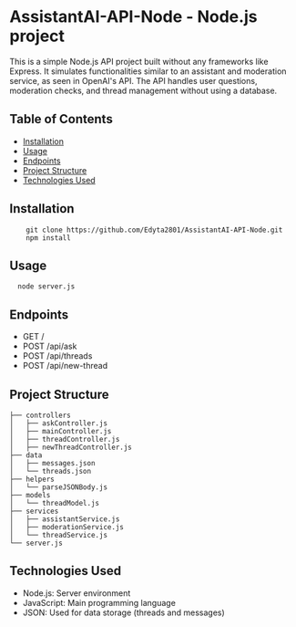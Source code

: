 # AssistantAI-API-Node - Node.js project

This is a simple Node.js API project built without any frameworks like Express. It simulates functionalities similar to an assistant and moderation service, as seen in OpenAI's API. The API handles user questions, moderation checks, and thread management without using a database.

## Table of Contents

-   [Installation](#installation)
-   [Usage](#usage)
-   [Endpoints](#endpoints)
-   [Project Structure](#project-structure)
-   [Technologies Used](#technologies-used)

## Installation

```
    git clone https://github.com/Edyta2801/AssistantAI-API-Node.git
    npm install
```

## Usage

```
  node server.js
```

## Endpoints

-   GET /
-   POST /api/ask
-   POST /api/threads
-   POST /api/new-thread

## Project Structure

```
├── controllers
│   ├── askController.js
│   ├── mainController.js
│   ├── threadController.js
│   ├── newThreadController.js
├── data
│   ├── messages.json
│   └── threads.json
├── helpers
│   └── parseJSONBody.js
├── models
│   └── threadModel.js
├── services
│   ├── assistantService.js
│   ├── moderationService.js
│   └── threadService.js
└── server.js
```

## Technologies Used

-   Node.js: Server environment
-   JavaScript: Main programming language
-   JSON: Used for data storage (threads and messages)
